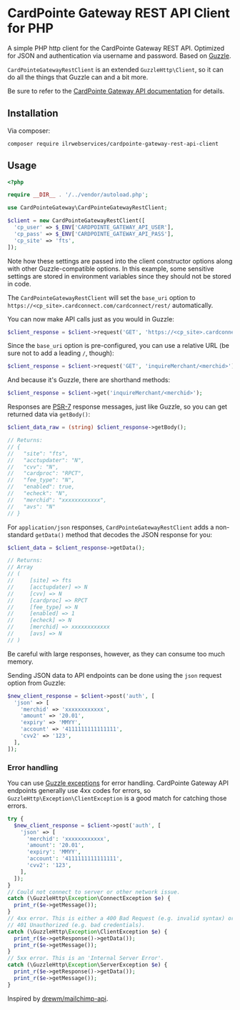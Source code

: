 # CardPointe Gateway REST API Client for PHP

A simple PHP http client for the CardPointe Gateway REST API. Optimized for JSON and authentication via username and password. Based on [Guzzle][].

`CardPointeGatewayRestClient` is an extended `GuzzleHttp\Client`, so it can do all the things that Guzzle can and a bit more.

Be sure to refer to the [CardPointe Gateway API documentation][] for details.

## Installation

Via composer:

```
composer require ilrwebservices/cardpointe-gateway-rest-api-client
```

## Usage

```php
<?php

require __DIR__ . '/../vendor/autoload.php';

use CardPointeGateway\CardPointeGatewayRestClient;

$client = new CardPointeGatewayRestClient([
  'cp_user' => $_ENV['CARDPOINTE_GATEWAY_API_USER'],
  'cp_pass' => $_ENV['CARDPOINTE_GATEWAY_API_PASS'],
  'cp_site' => 'fts',
]);
```

Note how these settings are passed into the client constructor options along with other Guzzle-compatible options. In this example, some sensitive settings are stored in environment variables since they should not be stored in code.

The `CardPointeGatewayRestClient` will set the `base_uri` option to `https://<cp_site>.cardconnect.com/cardconnect/rest/` automatically.

You can now make API calls just as you would in Guzzle:

```php
$client_response = $client->request('GET', 'https://<cp_site>.cardconnect.com/cardconnect/rest/inquireMerchant/<merchid>');
```

Since the `base_uri` option is pre-configured, you can use a relative URL (be sure not to add a leading `/`, though):

```php
$client_response = $client->request('GET', 'inquireMerchant/<merchid>');
```

And because it's Guzzle, there are shorthand methods:

```php
$client_response = $client->get('inquireMerchant/<merchid>');
```

Responses are [PSR-7] response messages, just like Guzzle, so you can get returned data via `getBody()`:

```php
$client_data_raw = (string) $client_response->getBody();

// Returns:
// {
//   "site": "fts",
//   "acctupdater": "N",
//   "cvv": "N",
//   "cardproc": "RPCT",
//   "fee_type": "N",
//   "enabled": true,
//   "echeck": "N",
//   "merchid": "xxxxxxxxxxxx",
//   "avs": "N"
// }
```

For `application/json` responses, `CardPointeGatewayRestClient` adds a non-standard `getData()` method that decodes the JSON response for you:

```php
$client_data = $client_response->getData();

// Returns:
// Array
// (
//     [site] => fts
//     [acctupdater] => N
//     [cvv] => N
//     [cardproc] => RPCT
//     [fee_type] => N
//     [enabled] => 1
//     [echeck] => N
//     [merchid] => xxxxxxxxxxxx
//     [avs] => N
// )
```

Be careful with large responses, however, as they can consume too much memory.

Sending JSON data to API endpoints can be done using the `json` request option from Guzzle:

```php
$new_client_response = $client->post('auth', [
  'json' => [
    'merchid' => 'xxxxxxxxxxxx',
    'amount' => '20.01',
    'expiry' => 'MMYY',
    'account' => '4111111111111111',
    'cvv2' => '123',
  ],
]);
```

### Error handling

You can use [Guzzle exceptions][] for error handling. CardPointe Gateway API endpoints generally use 4xx codes for errors, so `GuzzleHttp\Exception\ClientException` is a good match for catching those errors.

```php
try {
  $new_client_response = $client->post('auth', [
    'json' => [
      'merchid': 'xxxxxxxxxxxx',
      'amount': '20.01',
      'expiry': 'MMYY',
      'account': '4111111111111111',
      'cvv2': '123',
    ],
  ]);
}
// Could not connect to server or other network issue.
catch (\GuzzleHttp\Exception\ConnectException $e) {
  print_r($e->getMessage());
}
// 4xx error. This is either a 400 Bad Request (e.g. invalid syntax) or
// 401 Unauthorized (e.g. bad credentials).
catch (\GuzzleHttp\Exception\ClientException $e) {
  print_r($e->getResponse()->getData());
  print_r($e->getMessage());
}
// 5xx error. This is an 'Internal Server Error'.
catch (\GuzzleHttp\Exception\ServerException $e) {
  print_r($e->getResponse()->getData());
  print_r($e->getMessage());
}
```

Inspired by [drewm/mailchimp-api][].


[Guzzle]: https://github.com/guzzle/guzzle
[CardPointe Gateway API documentation]: https://developer.cardpointe.com/cardconnect-api/
[PSR-7]: https://www.php-fig.org/psr/psr-7/
[Guzzle exceptions]: https://docs.guzzlephp.org/en/stable/quickstart.html#exceptions
[drewm/mailchimp-api]: https://github.com/drewm/mailchimp-api
